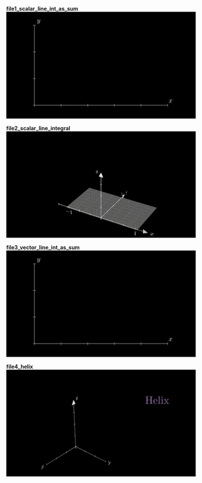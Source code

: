 **file1_scalar_line_int_as_sum**
![file1_scalar_line_int_as_sum](gifs/file1_scalar_line_int_as_sum.gif)

**file2_scalar_line_integral**
![file2_scalar_line_integral](gifs/file2_scalar_line_integral.gif)


**file3_vector_line_int_as_sum**
![file3_vector_line_int_as_sum](gifs/file3_vector_line_int_as_sum.gif)


**file4_helix**
![file4_helix](gifs/file4_helix.gif)
